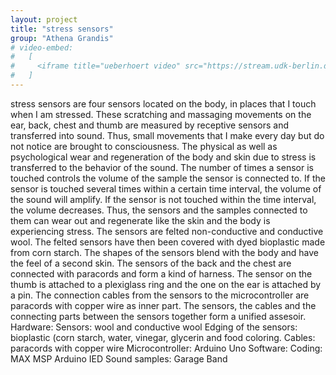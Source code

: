 ```yaml
---
layout: project
title: "stress sensors"
group: "Athena Grandis"
# video-embed:
#   [
#     <iframe title="ueberhoert video" src="https://stream.udk-berlin.de/videos/embed/4c845bbc-9220-44c9-8838-d353f32dd9a1" allowfullscreen="" sandbox="allow-same-origin allow-scripts allow-popups" width="560" height="315" frameborder="0"></iframe>,
#   ]
---
```


stress sensors are four sensors located on the body, in places that I touch when I am stressed. These scratching and massaging movements on the ear, back, chest and thumb are measured by receptive sensors and transferred into sound. Thus, small movements that I make every day but do not notice are brought to consciousness.
The physical as well as psychological wear and regeneration of the body and skin due to stress is transferred to the behavior of the sound. The number of times a sensor is touched controls the volume of the sample the sensor is connected to. If the sensor is touched several times within a certain time interval, the volume of the sound will amplify. If the sensor is not touched within the time interval, the volume decreases.
Thus, the sensors and the samples connected to them can wear out and regenerate like the skin and the body is experiencing stress.
The sensors are felted non-conductive and conductive wool. The felted sensors have then been covered with dyed bioplastic made from corn starch. The shapes of the sensors blend with the body and have the feel of a second skin. The sensors of the back and the chest are connected with paracords and form a kind of harness. The sensor on the thumb is attached to a plexiglass ring and the one on the ear is attached by a pin. The connection cables from the sensors to the microcontroller are paracords with copper wire as inner part. The sensors, the cables and the connecting parts between the sensors together form a unified assesoir.
Hardware:
Sensors: wool and conductive wool
Edging of the sensors: bioplastic (corn starch, water, vinegar, glycerin and food coloring.
Cables: paracords with copper wire
Microcontroller: Arduino Uno
Software:
Coding: MAX MSP
Arduino IED
Sound samples: Garage Band
